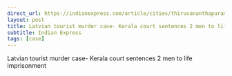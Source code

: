 ```yaml
---
direct_url: https://indianexpress.com/article/cities/thiruvananthapuram/kerala-two-youth-dual-life-imprisonment-latvian-tourist-rape-murder-8308318/
layout: post
title: Latvian tourist murder case- Kerala court sentences 2 men to life imprisonment
subtitle: Indian Express
tags: [case]
---
```


Latvian tourist murder case- Kerala court sentences 2 men to life imprisonment